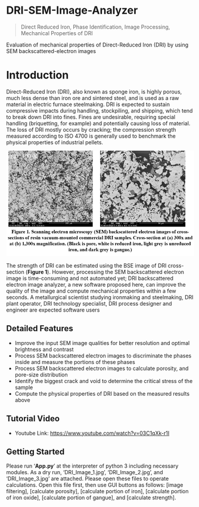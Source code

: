 # DRI-SEM-Image-Analyzer

> Direct Reduced Iron, Phase Identification, Image Processing, Mechanical Properties of DRI

Evaluation of mechanical properties of Direct-Reduced Iron (DRI) by using SEM backscattered-electron images

# Introduction

Direct-Reduced Iron (DRI), also known as sponge iron, is highly porous, much less dense than iron ore and sintered steel, and is used as a raw material in electric furnace steelmaking. DRI is expected to sustain compressive impacts during handling, stockpiling, and shipping, which tend to break down DRI into fines. Fines are undesirable, requiring special handling (briquetting, for example) and potentially causing loss of material. The loss of DRI mostly occurs by cracking; the compression strength measured according to ISO 4700 is generally used to benchmark the physical properties of industrial pellets.

![](Figure%201.jpg)

The strength of DRI can be estimated using the BSE image of DRI cross-section (**Figure 1**). However, processing the SEM backscattered electron image is time-consuming and not automated yet; DRI backscattered electron image analyzer, a new software proposed here, can improve the quality of the image and compute mechanical properties within a few seconds. A metallurgical scientist studying ironmaking and steelmaking, DRI plant operator, DRI technology specialist, DRI process designer and engineer are expected software users


## Detailed Features

*	Improve the input SEM image qualities for better resolution and optimal brightness and contrast
*	Process SEM backscattered electron images to discriminate the phases inside and measure the portions of these phases
*	Process SEM backscattered electron images to calculate porosity, and pore-size distribution
*	Identify the biggest crack and void to determine the critical stress of the sample
*	Compute the physical properties of DRI based on the measured results above

## Tutorial Video

- Youtube Link: https://www.youtube.com/watch?v=03C1qXk-r1I

## Getting Started

Please run ‘**App.py**’ at the interpreter of python 3 including necessary modules. As a dry run, ‘DRI_Image_1.jpg’, ‘DRI_Image_2.jpg’, and ‘DRI_Image_3.jpg’ are attached. Please open these files to operate calculations. Open this file first, then use GUI buttons as follows: [image filtering], [calculate porosity], [calculate portion of iron], [calculate portion of iron oxide], [calculate portion of gangue], and [calculate strength].
